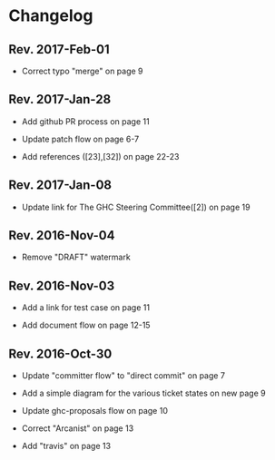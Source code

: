 # Changelog 

## Rev. 2017-Feb-01

   * Correct typo "merge" on page 9


## Rev. 2017-Jan-28

   * Add github PR process on page 11

   * Update patch flow on page 6-7

   * Add references ([23],[32]) on page 22-23


## Rev. 2017-Jan-08

   * Update link for The GHC Steering Committee([2]) on page 19


## Rev. 2016-Nov-04

   * Remove "DRAFT" watermark


## Rev. 2016-Nov-03

   * Add a link for test case on page 11

   * Add document flow on page 12-15


## Rev. 2016-Oct-30

   * Update "committer flow" to "direct commit" on page 7

   * Add a simple diagram for the various ticket states on new page 9

   * Update ghc-proposals flow on page 10

   * Correct "Arcanist" on page 13

   * Add "travis" on page 13

